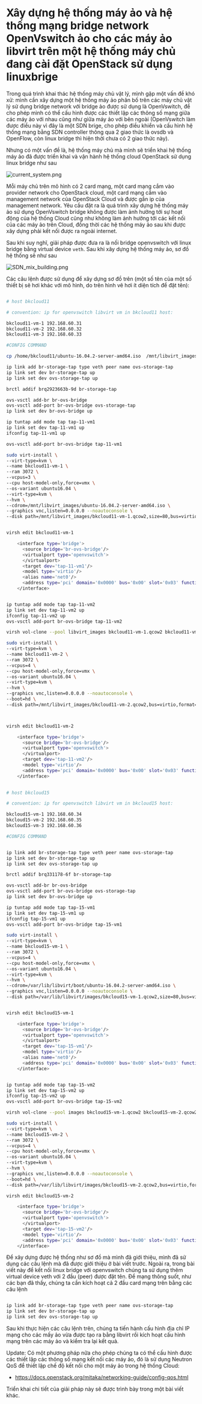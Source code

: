 # Xây dựng hệ thống máy ảo và hệ thống mạng bridge network OpenVswitch ảo cho các máy ảo libvirt trên một hệ thống máy chủ đang cài đặt OpenStack sử dụng linuxbrige

Trong quá trình khai thác hệ thống máy chủ vật lý, mình gặp một vấn đề khó xử: mình cần xây dựng một hệ thống máy ảo phân bố trên các máy chủ vật lý sử dụng bridge network với bridge ảo được sử dụng là OpenVswitch, để cho phép mình có thể cấu hình được các thiết lập các thông số mạng giữa các máy ảo với nhau cũng như giữa máy ảo với bên ngoài (OpenVswitch làm được điều này vì đây là một SDN brige, cho phép điều khiển và cấu hình hệ thống mạng bằng SDN controller thông qua 2 giao thức là ovsdb và OpenFlow, còn linux bridge thì hiện thời chưa có 2 giao thức này). 

Nhưng có một vấn đề là, hệ thống máy chủ mà mình sẽ triển khai hệ thống máy ảo đã được triển khai và vận hành hệ thống cloud OpenStack sử dụng linux bridge như sau

![current_system.png](./images/openvswitch_kvm/current_system.png)

Mỗi máy chủ trên mô hình có 2 card mạng, một card mạng cắm vào provider network cho OpenStack cloud, một card mạng cắm vào management network của OpenStack Cloud và được gắn ip của management network. Yêu cầu đặt ra là quá trình xây dựng hệ thống máy ảo sử dụng OpenVswitch bridge không được làm ảnh hưởng tới sự hoạt động của hệ thống Cloud cũng như không làm ảnh hưởng tới các kết nối của các máy ảo trên Cloud, đồng thời các hệ thống máy ảo sau khi được xây dựng phải kết nối được ra ngoài internet.

Sau khi suy nghĩ, giải pháp được đưa ra là nối bridge openvswitch với linux bridge bằng virtual device ```veth```. Sau khi xây dựng hệ thống máy ảo, sơ đồ hệ thống sẽ như sau

![SDN_mix_building.png](./images/openvswitch_kvm/SDN_mix_building.png)

Các câu lệnh được sử dụng để xây dựng sơ đồ trên (một số tên của một số thiết bị sẽ hơi khác với mô hình, do trên hình vẽ hơi ít diện tích để đặt tên):

```bash

# host bkcloud11

# convention: ip for openvswitch libvirt vm in bkcloud11 host: 

bkcloud11-vm-1 192.168.60.31
bkcloud11-vm-2 192.168.60.32
bkcloud11-vm-3 192.168.60.33

#CONFIG COMMAND

cp /home/bkcloud11/ubuntu-16.04.2-server-amd64.iso  /mnt/libvirt_images/ubuntu-16.04.2-server-amd64.iso

ip link add br-storage-tap type veth peer name ovs-storage-tap
ip link set dev br-storage-tap up
ip link set dev ovs-storage-tap up

brctl addif brq2923663b-9d br-storage-tap

ovs-vsctl add-br br-ovs-bridge
ovs-vsctl add-port br-ovs-bridge ovs-storage-tap
ip link set dev br-ovs-bridge up

ip tuntap add mode tap tap-11-vm1
ip link set dev tap-11-vm1 up
ifconfig tap-11-vm1 up

ovs-vsctl add-port br-ovs-bridge tap-11-vm1

sudo virt-install \
--virt-type=kvm \
--name bkcloud11-vm-1 \
--ram 3072 \
--vcpus=3 \
--cpu host-model-only,force=vmx \
--os-variant ubuntu16.04 \
--virt-type=kvm \
--hvm \
--cdrom=/mnt/libvirt_images/ubuntu-16.04.2-server-amd64.iso \
--graphics vnc,listen=0.0.0.0 --noautoconsole \
--disk path=/mnt/libvirt_images/bkcloud11-vm-1.qcow2,size=80,bus=virtio,format=qcow2


virsh edit bkcloud11-vm-1

    <interface type='bridge'>
      <source bridge='br-ovs-bridge'/>
      <virtualport type='openvswitch'>
      </virtualport>
      <target dev='tap-11-vm1'/>
      <model type='virtio'/>
      <alias name='net0'/>
      <address type='pci' domain='0x0000' bus='0x00' slot='0x03' function='0x0'/>
    </interface>


ip tuntap add mode tap tap-11-vm2
ip link set dev tap-11-vm2 up
ifconfig tap-11-vm2 up
ovs-vsctl add-port br-ovs-bridge tap-11-vm2

virsh vol-clone --pool libvirt_images bkcloud11-vm-1.qcow2 bkcloud11-vm-2.qcow2

sudo virt-install \
--virt-type=kvm \
--name bkcloud11-vm-2 \
--ram 3072 \
--vcpus=4 \
--cpu host-model-only,force=vmx \
--os-variant ubuntu16.04 \
--virt-type=kvm \
--hvm \
--graphics vnc,listen=0.0.0.0 --noautoconsole \
--boot=hd \
--disk path=/mnt/libvirt_images/bkcloud11-vm-2.qcow2,bus=virtio,format=qcow2



virsh edit bkcloud11-vm-2

    <interface type='bridge'>
      <source bridge='br-ovs-bridge'/>
      <virtualport type='openvswitch'>
      </virtualport>
      <target dev='tap-11-vm2'/>
      <model type='virtio'/>
      <address type='pci' domain='0x0000' bus='0x00' slot='0x03' function='0x0'/>
    </interface>

    
# host bkcloud15

# convention: ip for openvswitch libvirt vm in bkcloud15 host: 

bkcloud15-vm-1 192.168.60.34
bkcloud15-vm-2 192.168.60.35
bkcloud15-vm-3 192.168.60.36

#CONFIG COMMAND


ip link add br-storage-tap type veth peer name ovs-storage-tap
ip link set dev br-storage-tap up
ip link set dev ovs-storage-tap up

brctl addif brq331178-6f br-storage-tap

ovs-vsctl add-br br-ovs-bridge
ovs-vsctl add-port br-ovs-bridge ovs-storage-tap
ip link set dev br-ovs-bridge up

ip tuntap add mode tap tap-15-vm1
ip link set dev tap-15-vm1 up
ifconfig tap-15-vm1 up
ovs-vsctl add-port br-ovs-bridge tap-15-vm1

sudo virt-install \
--virt-type=kvm \
--name bkcloud15-vm-1 \
--ram 3072 \
--vcpus=4 \
--cpu host-model-only,force=vmx \
--os-variant ubuntu16.04 \
--virt-type=kvm \
--hvm \
--cdrom=/var/lib/libvirt/boot/ubuntu-16.04.2-server-amd64.iso \
--graphics vnc,listen=0.0.0.0 --noautoconsole \
--disk path=/var/lib/libvirt/images/bkcloud15-vm-1.qcow2,size=80,bus=virtio,format=qcow2


virsh edit bkcloud15-vm-1

    <interface type='bridge'>
      <source bridge='br-ovs-bridge'/>
      <virtualport type='openvswitch'>
      </virtualport>
      <target dev='tap-15-vm1'/>
      <model type='virtio'/>
      <alias name='net0'/>
      <address type='pci' domain='0x0000' bus='0x00' slot='0x03' function='0x0'/>
    </interface>


ip tuntap add mode tap tap-15-vm2
ip link set dev tap-15-vm2 up
ifconfig tap-15-vm2 up
ovs-vsctl add-port br-ovs-bridge tap-15-vm2

virsh vol-clone --pool images bkcloud15-vm-1.qcow2 bkcloud15-vm-2.qcow2

sudo virt-install \
--virt-type=kvm \
--name bkcloud15-vm-2 \
--ram 3072 \
--vcpus=4 \
--cpu host-model-only,force=vmx \
--os-variant ubuntu16.04 \
--virt-type=kvm \
--hvm \
--graphics vnc,listen=0.0.0.0 --noautoconsole \
--boot=hd \
--disk path=/var/lib/libvirt/images/bkcloud15-vm-2.qcow2,bus=virtio,format=qcow2 

virsh edit bkcloud15-vm-2

    <interface type='bridge'>
      <source bridge='br-ovs-bridge'/>
      <virtualport type='openvswitch'>
      </virtualport>
      <target dev='tap-15-vm2'/>
      <model type='virtio'/>
      <address type='pci' domain='0x0000' bus='0x00' slot='0x03' function='0x0'/>
    </interface>

```

Để xây dựng được hệ thống như sơ đồ mà mình đã giới thiệu, mình đã sử dụng các câu lệnh mà đã được giới thiệu ở bài viết trước. Ngoài ra, trong bài viết này để kết nối linux bridge với openvswitch chúng ta sử dụng thêm virtual device veth với 2 đầu (peer) được đặt tên. Để mạng thông suốt, như các bạn đã thấy, chúng ta cần kích hoạt cả 2 đầu card mạng trên bằng các câu lệnh

```bash

ip link add br-storage-tap type veth peer name ovs-storage-tap
ip link set dev br-storage-tap up
ip link set dev ovs-storage-tap up

```

Sau khi thực hiện các câu lệnh trên, chúng ta tiến hành cấu hình địa chỉ IP mạng cho các mấy ảo vừa được tạo ra bằng libvirt rồi kích hoạt cấu hình mạng trên các máy ảo và kiểm tra lại kết quả.

Update: Có một phương pháp nữa cho phép chúng ta có thể cấu hình được các thiết lập các thông số mạng kết nối các máy ảo, đó là sử dụng Neutron QoS để thiết lập chế độ kết nối cho một máy ảo trong hệ thống Cloud:

- <https://docs.openstack.org/mitaka/networking-guide/config-qos.html>

Triển khai chi tiết của giải pháp này sẽ được trình bày trong một bài viết khác.